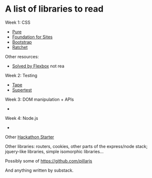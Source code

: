 # A list of libraries to read

Week 1: CSS
+ [Pure](https://github.com/yahoo/pure)
+ [Foundation for Sites](https://github.com/zurb/foundation-sites)
+ [Bootstrap](https://github.com/twbs/bootstrap)
+ [Ratchet](https://github.com/twbs/ratchet)

Other resources:
+ [Solved by Flexbox](https://github.com/philipwalton/solved-by-flexbox) not rea

Week 2: Testing
+ [Tape](https://github.com/substack/tape)
+ [Supertest](https://github.com/visionmedia/supertest)

Week 3: DOM manipulation + APIs
+ []()

Week 4: Node.js
+ []()

Other
[Hackathon Starter](https://github.com/sahat/hackathon-starter)

Other libraries: routers, cookies, other parts of the express/node stack; jquery-like libraries, simple isomorphic libraries...

Possibly some of https://github.com/pillarjs

And anything written by substack.








